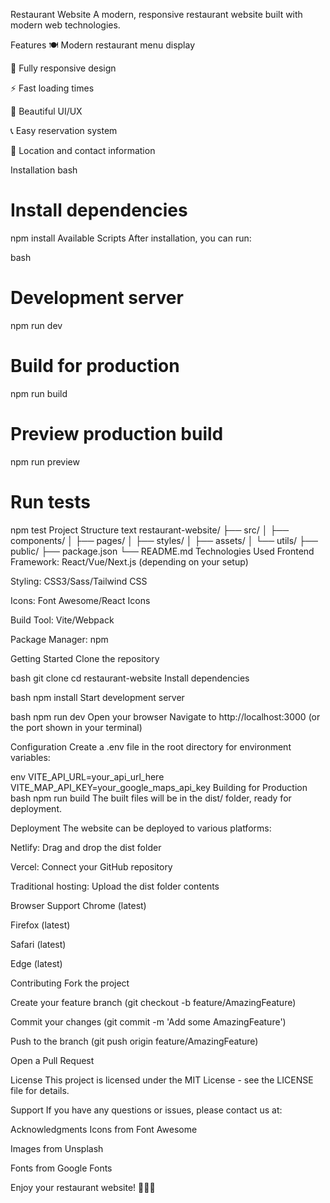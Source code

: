Restaurant Website
A modern, responsive restaurant website built with modern web technologies.

Features
🍽️ Modern restaurant menu display

📱 Fully responsive design

⚡ Fast loading times

🎨 Beautiful UI/UX

📞 Easy reservation system

📍 Location and contact information

Installation
bash
# Install dependencies
npm install
Available Scripts
After installation, you can run:

bash
# Development server
npm run dev

# Build for production
npm run build

# Preview production build
npm run preview

# Run tests
npm test
Project Structure
text
restaurant-website/
├── src/
│   ├── components/
│   ├── pages/
│   ├── styles/
│   ├── assets/
│   └── utils/
├── public/
├── package.json
└── README.md
Technologies Used
Frontend Framework: React/Vue/Next.js (depending on your setup)

Styling: CSS3/Sass/Tailwind CSS

Icons: Font Awesome/React Icons

Build Tool: Vite/Webpack

Package Manager: npm

Getting Started
Clone the repository

bash
git clone <repository-url>
cd restaurant-website
Install dependencies

bash
npm install
Start development server

bash
npm run dev
Open your browser
Navigate to http://localhost:3000 (or the port shown in your terminal)

Configuration
Create a .env file in the root directory for environment variables:

env
VITE_API_URL=your_api_url_here
VITE_MAP_API_KEY=your_google_maps_api_key
Building for Production
bash
npm run build
The built files will be in the dist/ folder, ready for deployment.

Deployment
The website can be deployed to various platforms:

Netlify: Drag and drop the dist folder

Vercel: Connect your GitHub repository

Traditional hosting: Upload the dist folder contents

Browser Support
Chrome (latest)

Firefox (latest)

Safari (latest)

Edge (latest)

Contributing
Fork the project

Create your feature branch (git checkout -b feature/AmazingFeature)

Commit your changes (git commit -m 'Add some AmazingFeature')

Push to the branch (git push origin feature/AmazingFeature)

Open a Pull Request

License
This project is licensed under the MIT License - see the LICENSE file for details.

Support
If you have any questions or issues, please contact us at:


Acknowledgments
Icons from Font Awesome

Images from Unsplash

Fonts from Google Fonts

Enjoy your restaurant website! 🍕🍔🍝